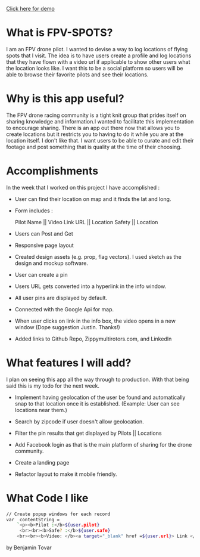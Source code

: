 
[Click here for demo](fpv-spots.herokuapp.com)
# What is FPV-SPOTS?
I am an FPV drone pilot. I wanted to devise a way to log locations of flying spots that I visit. The idea is to have users create a profile and log locations that they have flown with a video url if applicable to show other users what the location looks like. I want this to be a social platform so users will be able to browse their favorite pilots and see their locations.

# Why is this app useful?
The FPV drone racing community is a tight knit group that prides itself on sharing knowledge and information.I wanted to facilitate this implementation to encourage sharing. There is an app out there now that allows you to create locations but it restricts you to having to do it while you are at the location itself. I don't like that. I want users to be able to curate and edit their footage and post something that is quality at the time of their choosing.

# Accomplishments
In the week that I worked on this project I have accomplished :

- User can find their location on map and it finds the lat and long.

- Form includes :

  Pilot Name
  || Video Link URL
  || Location Safety
  || Location
- Users can Post and Get

- Responsive page layout

- Created design assets (e.g. prop, flag vectors). I used sketch as the design and mockup software.

- User can create a pin

- Users URL gets converted into a hyperlink in the info window.

- All user pins are displayed by default.

- Connected with the Google Api for map.

- When user clicks on link in the info box, the video opens in a new window (Dope suggestion Justin. Thanks!)

- Added links to Github Repo, Zippymultirotors.com, and LinkedIn


# What features I will add?
I plan on seeing this app all the way through to production. With that being said this is my todo for the next week.


- Implement having geolocation of the user be found and automatically snap to that location once it is established.
(Example: User can see locations near them.)

- Search by zipcode if user doesn't allow geolocation.

- Filter the pin results that get displayed by Pilots || Locations

- Add Facebook login as that is the main platform of sharing for the drone community.

- Create a landing page

- Refactor layout to make it mobile friendly.



# What Code I like

```bash
// Create popup windows for each record
var  contentString =
    `<p><b>Pilot :</b>${user.pilot}
     <br><br><b>Safe? :</b>${user.safe}
    <br><br><b>Video: </b><a target="_blank" href =${user.url}> Link </a></p>`
```

by Benjamin Tovar
